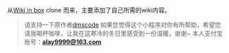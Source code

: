 从[Wiki in box](https://github.com/dmscode/Wiki-in-box) clone 而来，主要添加了自己所需的wiki内容。


>请支持一下原作者[dmscode](https://github.com/dmscode)
如果您觉得这个小程序对你有所帮助，希望您请我喝杯咖啡，让我在这寒冷的冬日里感受到一份温暖，谢谢~
本人支付宝账号：**alay9999@163.com**
